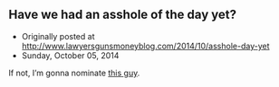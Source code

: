 ## Have we had an asshole of the day yet?

 * Originally posted at http://www.lawyersgunsmoneyblog.com/2014/10/asshole-day-yet
 * Sunday, October 05, 2014

If not, I’m gonna nominate [this guy](http://www.rawstory.com/rs/2014/10/former-sc-gop-director-execute-anyone-who-comes-into-contact-with-ebola-its-just-math/).